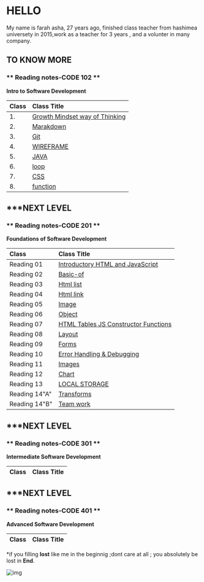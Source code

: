 # HELLO
My name is farah asha, 27 years ago, finished class teacher from hashimea universety in 2015,work as a teacher for 3 years , and a volunter in many company.





 ## TO KNOW MORE
 
 
 ### ** Reading notes-CODE 102 **
 **Intro to Software Development**
 
|  Class  | Class Title     | 
| :----------------  | :---------------- | 
|  1. | [Growth Mindset way of Thinking](https://farahasha.github.io/Reading-notes/GROWTH%20MINDEST)   |
|  2. | [Marakdown](https://farahasha.github.io/Reading-notes/Marakdown)                 |
| 3.  | [Git](https://farahasha.github.io/Reading-notes/git)                 |
| 4.  | [WIREFRAME](https://farahasha.github.io/Reading-notes/WIREFRAME)   |
| 5.  | [ JAVA](https://farahasha.github.io/Reading-notes/java)   |
| 6.  | [loop](https://farahasha.github.io/Reading-notes/loop)                 |
| 7.  | [CSS](https://farahasha.github.io/Reading-notes/css)   |
| 8.  | [function](https://farahasha.github.io/Reading-notes/function)                 |




## ***NEXT LEVEL

### ** Reading notes-CODE 201 **
**Foundations of Software Development**


| Class       | Class Title     | 
| :----------------  | :---------------- | 
| Reading 01 | [Introductory HTML and JavaScript](https://farahasha.github.io/Reading-notes/)  |
|Reading 02  | [Basic-of](https://farahasha.github.io/Reading-notes/basic-of)      |
|Reading 03  | [Html list](https://farahasha.github.io/Reading-notes/read03)  |
|Reading 04  | [Html link](https://farahasha.github.io/Reading-notes/read04) |
|Reading 05  | [Image](https://farahasha.github.io/Reading-notes/read%2005) |
|Reading 06  | [Object](https://farahasha.github.io/Reading-notes/read%2006) |
|Reading 07  | [HTML Tables JS Constructor Functions](https://farahasha.github.io/Reading-notes/lab7)|
|Reading 08  | [Layout](https://farahasha.github.io/Reading-notes/read8) |
|Reading 09  | [Forms](https://farahasha.github.io/Reading-notes/read09 )|
|Reading 10  | [Error Handling & Debugging](https://farahasha.github.io/Reading-notes/read%2010)|
|Reading 11  | [Images](https://farahasha.github.io/Reading-notes/read%2011)|
|Reading 12  | [Chart](https://farahasha.github.io/Reading-notes/read12)|
|Reading 13  | [ LOCAL STORAGE ](https://farahasha.github.io/Reading-notes/read13)|
|Reading 14"A"| [Transforms](https://farahasha.github.io/Reading-notes/read14)|
|Reading 14"B"| [Team work](https://farahasha.github.io/Reading-notes/read14b)|



## ***NEXT LEVEL

### ** Reading notes-CODE 301 **
**Intermediate Software Development**


| Class       | Class Title     | 
| :----------------  | :---------------- | 


## ***NEXT LEVEL

### ** Reading notes-CODE 401 **
**Advanced Software Development**


| Class       | Class Title     | 
| :----------------  | :---------------- | 

*if you filling **lost** like me in the beginnig ;dont care at all ;
you absolutely  be lost in **End**.


![img](https://th.bing.com/th/id/R.48d6b432a7bb2a13e714dc76bd7be983?rik=WzpxbB%2bXxWNyiQ&riu=http%3a%2f%2fwww.techguide.com.au%2fwp-content%2fuploads%2f2018%2f11%2fSoftwareDev.jpg&ehk=dBG9dtqrJUdenwg%2fshQBuCoVNfrW3KdPh%2bH4AA3IYmI%3d&risl=&pid=ImgRaw&r=0)


